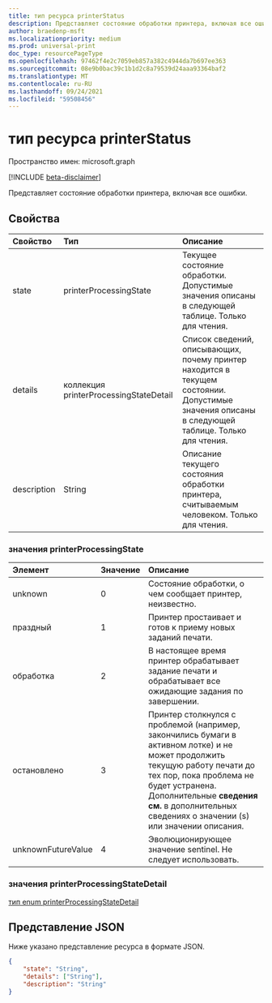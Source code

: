 ```yaml
---
title: тип ресурса printerStatus
description: Представляет состояние обработки принтера, включая все ошибки.
author: braedenp-msft
ms.localizationpriority: medium
ms.prod: universal-print
doc_type: resourcePageType
ms.openlocfilehash: 97462f4e2c7059eb857a382c4944da7b697ee363
ms.sourcegitcommit: 08e9b0bac39c1b1d2c8a79539d24aaa93364baf2
ms.translationtype: MT
ms.contentlocale: ru-RU
ms.lasthandoff: 09/24/2021
ms.locfileid: "59508456"
---
```

# <a name="printerstatus-resource-type"></a>тип ресурса printerStatus

Пространство имен: microsoft.graph

[!INCLUDE [beta-disclaimer](../../includes/beta-disclaimer.md)]

Представляет состояние обработки принтера, включая все ошибки.

## <a name="properties"></a>Свойства
| Свойство     | Тип        | Описание |
|:-------------|:------------|:------------|
|state|printerProcessingState|Текущее состояние обработки. Допустимые значения описаны в следующей таблице. Только для чтения.|
|details|коллекция printerProcessingStateDetail|Список сведений, описывающих, почему принтер находится в текущем состоянии. Допустимые значения описаны в следующей таблице. Только для чтения.|
|description|String|Описание текущего состояния обработки принтера, считываемым человеком. Только для чтения.|

### <a name="printerprocessingstate-values"></a>значения printerProcessingState

|Элемент|Значение|Описание|
|:---|:---|:---|
|unknown|0|Состояние обработки, о чем сообщает принтер, неизвестно.|
|праздный|1 |Принтер простаивает и готов к приему новых заданий печати.|
|обработка|2|В настоящее время принтер обрабатывает задание печати и обрабатывает все ожидающие задания по завершении.|
|остановлено|3 |Принтер столкнулся с проблемой (например, закончились бумаги в активном лотке) и не может продолжить текущую работу печати до тех пор, пока проблема не будет устранена. Дополнительные **сведения см.** в  дополнительных сведениях о значении (s) или значении описания.|
|unknownFutureValue|4 |Эволюционирующее значение sentinel. Не следует использовать.|

### <a name="printerprocessingstatedetail-values"></a>значения printerProcessingStateDetail

[тип enum printerProcessingStateDetail](./printerprocessingstatedetail.md)

## <a name="json-representation"></a>Представление JSON

Ниже указано представление ресурса в формате JSON.

<!-- {
  "blockType": "resource",
  "optionalProperties": [

  ],
  "@odata.type": "microsoft.graph.printerStatus"
}-->

```json
{
    "state": "String",
    "details": ["String"],
    "description": "String"
}
```

<!-- uuid: 8fcb5dbc-d5aa-4681-8e31-b001d5168d79
2015-10-25 14:57:30 UTC -->
<!-- {
  "type": "#page.annotation",
  "description": "printerStatus resource",
  "keywords": "",
  "section": "documentation",
  "tocPath": ""
}-->

